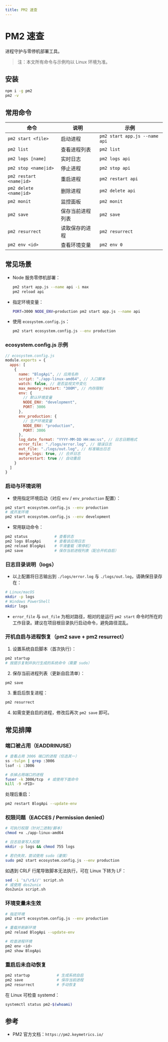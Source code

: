 ```yaml
---
title: PM2 速查
---
```


# PM2 速查

进程守护与零停机部署工具。

> 注：本文所有命令与示例均以 Linux 环境为准。

## 安装

```bash
npm i -g pm2
pm2 -v
```

## 常用命令

| 命令 | 说明 | 示例 |
| --- | --- | --- |
| `pm2 start <file>` | 启动进程 | `pm2 start app.js --name api` |
| `pm2 list` | 查看进程列表 | `pm2 list` |
| `pm2 logs [name]` | 实时日志 | `pm2 logs api` |
| `pm2 stop <name\|id>` | 停止进程 | `pm2 stop api` |
| `pm2 restart <name\|id>` | 重启进程 | `pm2 restart api` |
| `pm2 delete <name\|id>` | 删除进程 | `pm2 delete api` |
| `pm2 monit` | 监控面板 | `pm2 monit` |
| `pm2 save` | 保存当前进程列表 | `pm2 save` |
| `pm2 resurrect` | 读取保存的进程 | `pm2 resurrect` |
| `pm2 env <id>` | 查看环境变量 | `pm2 env 0` |

## 常见场景

- Node 服务零停机部署：
  ```bash
  pm2 start app.js --name api -i max
  pm2 reload api
  ```
- 指定环境变量：
  ```bash
  PORT=3000 NODE_ENV=production pm2 start app.js --name api
  ```
- 使用 `ecosystem.config.js`：
  ```bash
  pm2 start ecosystem.config.js --env production
  ```

### ecosystem.config.js 示例

```js
// ecosystem.config.js
module.exports = {
  apps: [
    {
      name: "BlogApi", // 应用名称
      script: "./app-linux-amd64", // 入口脚本
      watch: false, // 是否监视文件变化
      max_memory_restart: "300M", // 内存限制
      env: {
        // 默认环境变量
        NODE_ENV: "development",
        PORT: 3006
      },
      env_production: {
        // 生产环境变量
        NODE_ENV: "production",
        PORT: 3006
      },
      log_date_format: "YYYY-MM-DD HH:mm:ss", // 日志日期格式
      error_file: "./logs/error.log", // 错误日志
      out_file: "./logs/out.log", // 标准输出日志
      merge_logs: true, // 合并日志
      autorestart: true // 自动重启
    }
  ]
}
```

### 启动与环境说明

- 使用指定环境启动（对应 `env` / `env_production` 配置）：

```bash
pm2 start ecosystem.config.js --env production
# 或开发环境
pm2 start ecosystem.config.js --env development
```

- 常用联动命令：

```bash
pm2 status            # 查看状态
pm2 logs BlogApi      # 查看该应用日志
pm2 reload BlogApi    # 平滑重载（零停机）
pm2 save              # 保存当前进程列表（配合开机自启）
```

### 日志目录说明（logs）

- 以上配置将日志输出到 `./logs/error.log` 与 `./logs/out.log`，请确保目录存在：

```bash
# Linux/macOS
mkdir -p logs
# Windows PowerShell
mkdir logs
```

- `error_file` 与 `out_file` 为相对路径，相对的是运行 `pm2 start` 命令时所在的工作目录。建议在项目根目录执行启动命令，避免路径混乱。

### 开机自启与进程恢复（pm2 save + pm2 resurrect）

1) 设置系统自启脚本（首次执行）：

```bash
pm2 startup
# 按提示复制并执行生成的系统命令（需要 sudo）
```

2) 保存当前进程列表（更新自启清单）：

```bash
pm2 save
```

3) 重启后恢复进程：

```bash
pm2 resurrect
```

4) 如需变更自启的进程，修改后再次 `pm2 save` 即可。

## 常见排障

### 端口被占用（EADDRINUSE）

```bash
# 查看占用 3006 端口的进程（任选其一）
ss -tulpn | grep :3006
lsof -i :3006

# 杀掉占用端口的进程
fuser -k 3006/tcp  # 或使用下面命令
kill -9 <PID>
```

处理后重启：
```bash
pm2 restart BlogApi --update-env
```

### 权限问题（EACCES / Permission denied）

```bash
# 可执行权限（针对二进制/脚本）
chmod +x ./app-linux-amd64

# 日志目录写入权限
mkdir -p logs && chmod 755 logs

# 若仍失败，尝试使用 sudo（谨慎）
sudo pm2 start ecosystem.config.js --env production
```

如遇到 CRLF 行尾导致脚本无法执行，可在 Linux 下转为 LF：
```bash
sed -i 's/\r$//' script.sh
# 或使用 dos2unix
dos2unix script.sh
```

### 环境变量未生效

```bash
# 指定环境
pm2 start ecosystem.config.js --env production

# 重载并刷新环境
pm2 reload BlogApi --update-env

# 检查进程环境
pm2 env <id>
pm2 show BlogApi
```

### 重启后未自动恢复

```bash
pm2 startup            # 生成系统自启
pm2 save               # 保存当前进程
pm2 resurrect          # 手动恢复
```

在 Linux 可检查 systemd：
```bash
systemctl status pm2-$(whoami)
```

## 参考

- PM2 官方文档：`https://pm2.keymetrics.io/`


